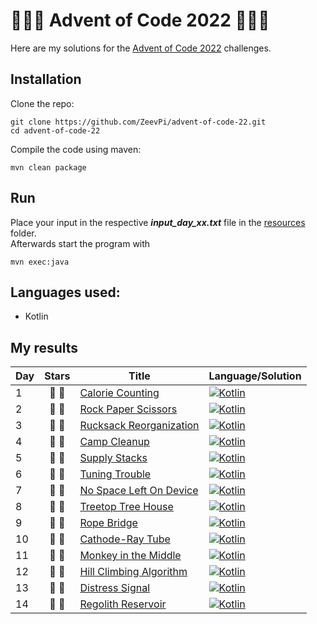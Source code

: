 # 🎄🎁🎄 Advent of Code 2022 🎄🎁🎄

Here are my solutions for the [Advent of Code 2022](https://adventofcode.com/2022) challenges.

## Installation

Clone the repo:

```
git clone https://github.com/ZeevPi/advent-of-code-22.git
cd advent-of-code-22
```

Compile the code using maven:

```
mvn clean package
```

## Run

Place your input in the respective **_input_day_xx.txt_** file in the [resources](src/main/resources) folder.<br>
Afterwards start the program with

```
mvn exec:java
```

## Languages used:

- Kotlin

## My results

| Day | Stars | Title                                                           | Language/Solution                                                                                                                      |
|-----|:-----:|-----------------------------------------------------------------|----------------------------------------------------------------------------------------------------------------------------------------|
| 1   | 🌟 🌟 | [Calorie Counting](https://adventofcode.com/2022/day/1)         | [![Kotlin](https://img.shields.io/badge/Kotlin-0095D5?style=for-the-badge&logo=Kotlin&logoColor=white)](src/main/kotlin/days/Day01.kt) |
| 2   | 🌟 🌟 | [Rock Paper Scissors](https://adventofcode.com/2022/day/2)      | [![Kotlin](https://img.shields.io/badge/Kotlin-0095D5?style=for-the-badge&logo=Kotlin&logoColor=white)](src/main/kotlin/days/Day02.kt) |
| 3   | 🌟 🌟 | [Rucksack Reorganization](https://adventofcode.com/2022/day/3)  | [![Kotlin](https://img.shields.io/badge/Kotlin-0095D5?style=for-the-badge&logo=Kotlin&logoColor=white)](src/main/kotlin/days/Day03.kt) |
| 4   | 🌟 🌟 | [Camp Cleanup](https://adventofcode.com/2022/day/4)             | [![Kotlin](https://img.shields.io/badge/Kotlin-0095D5?style=for-the-badge&logo=Kotlin&logoColor=white)](src/main/kotlin/days/Day04.kt) |
| 5   | 🌟 🌟 | [Supply Stacks](https://adventofcode.com/2022/day/5)            | [![Kotlin](https://img.shields.io/badge/Kotlin-0095D5?style=for-the-badge&logo=Kotlin&logoColor=white)](src/main/kotlin/days/Day05.kt) |
| 6   | 🌟 🌟 | [Tuning Trouble](https://adventofcode.com/2022/day/6)           | [![Kotlin](https://img.shields.io/badge/Kotlin-0095D5?style=for-the-badge&logo=Kotlin&logoColor=white)](src/main/kotlin/days/Day06.kt) |
| 7   | 🌟 🌟 | [No Space Left On Device](https://adventofcode.com/2022/day/7)  | [![Kotlin](https://img.shields.io/badge/Kotlin-0095D5?style=for-the-badge&logo=Kotlin&logoColor=white)](src/main/kotlin/days/Day07.kt) |
| 8   | 🌟 🌟 | [Treetop Tree House](https://adventofcode.com/2022/day/8)       | [![Kotlin](https://img.shields.io/badge/Kotlin-0095D5?style=for-the-badge&logo=Kotlin&logoColor=white)](src/main/kotlin/days/Day08.kt) |
| 9   | 🌟 🌟 | [Rope Bridge](https://adventofcode.com/2022/day/9)              | [![Kotlin](https://img.shields.io/badge/Kotlin-0095D5?style=for-the-badge&logo=Kotlin&logoColor=white)](src/main/kotlin/days/Day09.kt) |
| 10  | 🌟 🌟 | [Cathode-Ray Tube](https://adventofcode.com/2022/day/10)        | [![Kotlin](https://img.shields.io/badge/Kotlin-0095D5?style=for-the-badge&logo=Kotlin&logoColor=white)](src/main/kotlin/days/Day10.kt) |
| 11  | 🌟 🌟 | [Monkey in the Middle](https://adventofcode.com/2022/day/11)    | [![Kotlin](https://img.shields.io/badge/Kotlin-0095D5?style=for-the-badge&logo=Kotlin&logoColor=white)](src/main/kotlin/days/Day11.kt) |
| 12  | 🌟 🌟 | [Hill Climbing Algorithm](https://adventofcode.com/2022/day/12) | [![Kotlin](https://img.shields.io/badge/Kotlin-0095D5?style=for-the-badge&logo=Kotlin&logoColor=white)](src/main/kotlin/days/Day12.kt) |
| 13  | 🌟 🌟 | [Distress Signal](https://adventofcode.com/2022/day/13)         | [![Kotlin](https://img.shields.io/badge/Kotlin-0095D5?style=for-the-badge&logo=Kotlin&logoColor=white)](src/main/kotlin/days/Day13.kt) |
| 14  | 🌟 🌟 | [Regolith Reservoir](https://adventofcode.com/2022/day/14)      | [![Kotlin](https://img.shields.io/badge/Kotlin-0095D5?style=for-the-badge&logo=Kotlin&logoColor=white)](src/main/kotlin/days/Day14.kt) |
